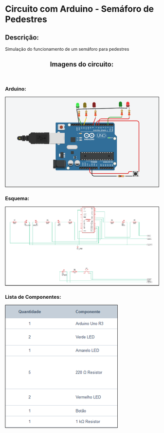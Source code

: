 # Circuito com Arduino - Semáforo de Pedestres

##  Descrição:

<p>Simulação do funcionamento de um semáforo para pedestres</p>

<h2 align="center">Imagens do circuito:</h2><br>

<h3>
   Arduino: 
    <p>
        <img alt="Semáforo de Carros - simulação" src="./semaforopedestres.PNG" style="border: 1px solid #000">
    </p>
</h3>

<h3>
    Esquema:
    <p>
        <img alt="Visão Esquemática" src="./esquemaSemaforoPedestres.PNG" style="border: 1px solid #000">
    </p>
</h3>



<h3>
    Lista de Componentes:
    <p>
        <img alt="Lista de componentes" src="./listaComponentes.PNG" style="border: 1px solid #000">
    </p>
</h3>













